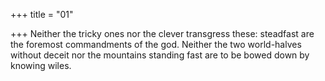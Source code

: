 +++
title = "01"

+++
Neither the tricky ones nor the clever transgress these: steadfast are the  foremost commandments of the god.
Neither the two world-halves without deceit nor the mountains standing  fast are to be bowed down by knowing wiles.